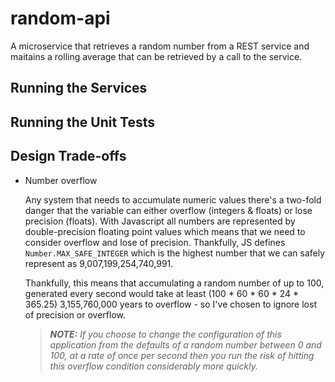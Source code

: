 # random-api

A microservice that retrieves a random number from a REST service and maitains a rolling average that can be retrieved by a call to the service.


## Running the Services


## Running the Unit Tests


## Design Trade-offs

- Number overflow

  Any system that needs to accumulate numeric values there's a two-fold danger that the variable can either overflow (integers & floats) or lose precision (floats). With Javascript all numbers are represented by double-precision floating point values which means that we need to consider overflow and lose of precision. Thankfully, JS defines `Number.MAX_SAFE_INTEGER` which is the highest number that we can safely represent as 9,007,199,254,740,991. 
  
  Thankfully, this means that accumulating a random number of up to 100, generated every second would take at least (100 * 60 * 60 * 24 * 365.25) 3,155,760,000 years to overflow - so I've chosen to ignore lost of precision or overflow.

  >***NOTE:** If you choose to change the configuration of this application from the defaults of a random number between 0 and 100, at a rate of once per second then you run the risk of hitting this overflow condition considerably more quickly.*


